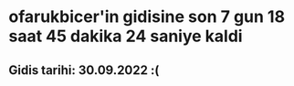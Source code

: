# ofarukbicer'in gidisine son 7 gun 18 saat 45 dakika 24 saniye kaldi

## Gidis tarihi: 30.09.2022 :(